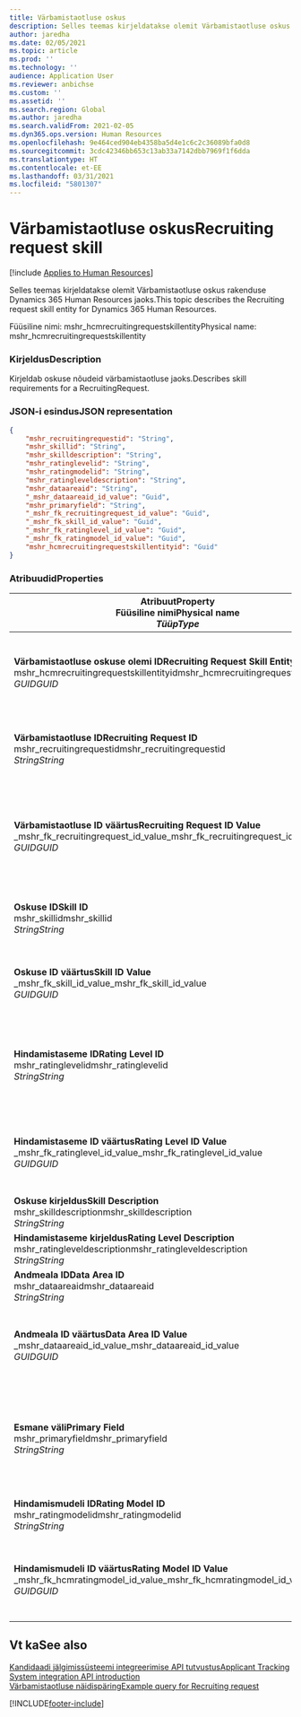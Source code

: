 ```yaml
---
title: Värbamistaotluse oskus
description: Selles teemas kirjeldatakse olemit Värbamistaotluse oskus rakenduse Dynamics 365 Human Resources jaoks.
author: jaredha
ms.date: 02/05/2021
ms.topic: article
ms.prod: ''
ms.technology: ''
audience: Application User
ms.reviewer: anbichse
ms.custom: ''
ms.assetid: ''
ms.search.region: Global
ms.author: jaredha
ms.search.validFrom: 2021-02-05
ms.dyn365.ops.version: Human Resources
ms.openlocfilehash: 9e464ced904eb4358ba5d4e1c6c2c36089bfa0d8
ms.sourcegitcommit: 3cdc42346bb653c13ab33a7142dbb7969f1f6dda
ms.translationtype: HT
ms.contentlocale: et-EE
ms.lasthandoff: 03/31/2021
ms.locfileid: "5801307"
---
```

# <a name="recruiting-request-skill"></a><span data-ttu-id="2bb2a-103">Värbamistaotluse oskus</span><span class="sxs-lookup"><span data-stu-id="2bb2a-103">Recruiting request skill</span></span>

[!include [Applies to Human Resources](../includes/applies-to-hr.md)]

<span data-ttu-id="2bb2a-104">Selles teemas kirjeldatakse olemit Värbamistaotluse oskus rakenduse Dynamics 365 Human Resources jaoks.</span><span class="sxs-lookup"><span data-stu-id="2bb2a-104">This topic describes the Recruiting request skill entity for Dynamics 365 Human Resources.</span></span>

<span data-ttu-id="2bb2a-105">Füüsiline nimi: mshr_hcmrecruitingrequestskillentity</span><span class="sxs-lookup"><span data-stu-id="2bb2a-105">Physical name: mshr_hcmrecruitingrequestskillentity</span></span>

### <a name="description"></a><span data-ttu-id="2bb2a-106">Kirjeldus</span><span class="sxs-lookup"><span data-stu-id="2bb2a-106">Description</span></span>

<span data-ttu-id="2bb2a-107">Kirjeldab oskuse nõudeid värbamistaotluse jaoks.</span><span class="sxs-lookup"><span data-stu-id="2bb2a-107">Describes skill requirements for a RecruitingRequest.</span></span>

### <a name="json-representation"></a><span data-ttu-id="2bb2a-108">JSON-i esindus</span><span class="sxs-lookup"><span data-stu-id="2bb2a-108">JSON representation</span></span>

```json
{
    "mshr_recruitingrequestid": "String",
    "mshr_skillid": "String",
    "mshr_skilldescription": "String",
    "mshr_ratinglevelid": "String",
    "mshr_ratingmodelid": "String",
    "mshr_ratingleveldescription": "String",
    "mshr_dataareaid": "String",
    "_mshr_dataareaid_id_value": "Guid",
    "mshr_primaryfield": "String",
    "_mshr_fk_recruitingrequest_id_value": "Guid",
    "_mshr_fk_skill_id_value": "Guid",
    "_mshr_fk_ratinglevel_id_value": "Guid",
    "_mshr_fk_ratingmodel_id_value": "Guid",
    "mshr_hcmrecruitingrequestskillentityid": "Guid"
}
```

### <a name="properties"></a><span data-ttu-id="2bb2a-109">Atribuudid</span><span class="sxs-lookup"><span data-stu-id="2bb2a-109">Properties</span></span>

| <span data-ttu-id="2bb2a-110">Atribuut</span><span class="sxs-lookup"><span data-stu-id="2bb2a-110">Property</span></span><br><span data-ttu-id="2bb2a-111">**Füüsiline nimi**</span><span class="sxs-lookup"><span data-stu-id="2bb2a-111">**Physical name**</span></span><br><span data-ttu-id="2bb2a-112">**_Tüüp_**</span><span class="sxs-lookup"><span data-stu-id="2bb2a-112">**_Type_**</span></span> | <span data-ttu-id="2bb2a-113">Kasuta</span><span class="sxs-lookup"><span data-stu-id="2bb2a-113">Use</span></span> | <span data-ttu-id="2bb2a-114">Kirjeldus</span><span class="sxs-lookup"><span data-stu-id="2bb2a-114">Description</span></span> |
| --- | --- | --- |
| <span data-ttu-id="2bb2a-115">**Värbamistaotluse oskuse olemi ID**</span><span class="sxs-lookup"><span data-stu-id="2bb2a-115">**Recruiting Request Skill Entity ID**</span></span><br><span data-ttu-id="2bb2a-116">mshr_hcmrecruitingrequestskillentityid</span><span class="sxs-lookup"><span data-stu-id="2bb2a-116">mshr_hcmrecruitingrequestskillentityid</span></span><br><span data-ttu-id="2bb2a-117">*GUID*</span><span class="sxs-lookup"><span data-stu-id="2bb2a-117">*GUID*</span></span> | <span data-ttu-id="2bb2a-118">Kirjutuskaitstud</span><span class="sxs-lookup"><span data-stu-id="2bb2a-118">Read-only</span></span><br><span data-ttu-id="2bb2a-119">Nõutav</span><span class="sxs-lookup"><span data-stu-id="2bb2a-119">Required</span></span> | <span data-ttu-id="2bb2a-120">Süsteemi loodud kordumatu identifikaator kirjele **Värbamistaotluse oskus**.</span><span class="sxs-lookup"><span data-stu-id="2bb2a-120">System-generated unique identifier for the **Recruiting Request Skill** record.</span></span> |
| <span data-ttu-id="2bb2a-121">**Värbamistaotluse ID**</span><span class="sxs-lookup"><span data-stu-id="2bb2a-121">**Recruiting Request ID**</span></span><br><span data-ttu-id="2bb2a-122">mshr_recruitingrequestid</span><span class="sxs-lookup"><span data-stu-id="2bb2a-122">mshr_recruitingrequestid</span></span><br><span data-ttu-id="2bb2a-123">*String*</span><span class="sxs-lookup"><span data-stu-id="2bb2a-123">*String*</span></span> | <span data-ttu-id="2bb2a-124">Ühekordseks kirjutamiseks</span><span class="sxs-lookup"><span data-stu-id="2bb2a-124">Write-once</span></span><br><span data-ttu-id="2bb2a-125">Nõutav</span><span class="sxs-lookup"><span data-stu-id="2bb2a-125">Required</span></span> | <span data-ttu-id="2bb2a-126">Seotud värbamistaotluse kasutaja loetav kordumatu identifikaator.</span><span class="sxs-lookup"><span data-stu-id="2bb2a-126">The user-readable unique identifier of the associated recruiting request.</span></span> |
| <span data-ttu-id="2bb2a-127">**Värbamistaotluse ID väärtus**</span><span class="sxs-lookup"><span data-stu-id="2bb2a-127">**Recruiting Request ID Value**</span></span><br><span data-ttu-id="2bb2a-128">_mshr_fk_recruitingrequest_id_value</span><span class="sxs-lookup"><span data-stu-id="2bb2a-128">_mshr_fk_recruitingrequest_id_value</span></span><br><span data-ttu-id="2bb2a-129">*GUID*</span><span class="sxs-lookup"><span data-stu-id="2bb2a-129">*GUID*</span></span> | <span data-ttu-id="2bb2a-130">Kirjutuskaitstud</span><span class="sxs-lookup"><span data-stu-id="2bb2a-130">Read-only</span></span><br><span data-ttu-id="2bb2a-131">Nõutav</span><span class="sxs-lookup"><span data-stu-id="2bb2a-131">Required</span></span><br> <span data-ttu-id="2bb2a-132">Võõrvõti: mshr_hcmrecruitingrequestentityid olemist mshr_hcmrecruitingrequestentity</span><span class="sxs-lookup"><span data-stu-id="2bb2a-132">Foreign key: mshr_hcmrecruitingrequestentityid of mshr_hcmrecruitingrequestentity entity</span></span> | <span data-ttu-id="2bb2a-133">Seotud värbamistaotluse süsteemi loodud kordumatu identifikaator.</span><span class="sxs-lookup"><span data-stu-id="2bb2a-133">System-generated unique identifier of the associated recruiting request.</span></span> |
| <span data-ttu-id="2bb2a-134">**Oskuse ID**</span><span class="sxs-lookup"><span data-stu-id="2bb2a-134">**Skill ID**</span></span><br><span data-ttu-id="2bb2a-135">mshr_skillid</span><span class="sxs-lookup"><span data-stu-id="2bb2a-135">mshr_skillid</span></span><br><span data-ttu-id="2bb2a-136">*String*</span><span class="sxs-lookup"><span data-stu-id="2bb2a-136">*String*</span></span><br> | <span data-ttu-id="2bb2a-137">Ühekordseks kirjutamiseks</span><span class="sxs-lookup"><span data-stu-id="2bb2a-137">Write-once</span></span><br><span data-ttu-id="2bb2a-138">Nõutav</span><span class="sxs-lookup"><span data-stu-id="2bb2a-138">Required</span></span> | <span data-ttu-id="2bb2a-139">Vajaliku oskuse kasutaja loetav kordumatu identifikaator.</span><span class="sxs-lookup"><span data-stu-id="2bb2a-139">The user-readable unique identifier of the required skill.</span></span> |
| <span data-ttu-id="2bb2a-140">**Oskuse ID väärtus**</span><span class="sxs-lookup"><span data-stu-id="2bb2a-140">**Skill ID Value**</span></span><br><span data-ttu-id="2bb2a-141">_mshr_fk_skill_id_value</span><span class="sxs-lookup"><span data-stu-id="2bb2a-141">_mshr_fk_skill_id_value</span></span><br><span data-ttu-id="2bb2a-142">*GUID*</span><span class="sxs-lookup"><span data-stu-id="2bb2a-142">*GUID*</span></span> | <span data-ttu-id="2bb2a-143">Kirjutuskaitstud</span><span class="sxs-lookup"><span data-stu-id="2bb2a-143">Read-only</span></span><br><span data-ttu-id="2bb2a-144">Nõutav</span><span class="sxs-lookup"><span data-stu-id="2bb2a-144">Required</span></span><br><span data-ttu-id="2bb2a-145">Võõrvõti: mshr_hcmskillentityid olemist mshr_hcmskillentity</span><span class="sxs-lookup"><span data-stu-id="2bb2a-145">Foreign key: mshr_hcmskillentityid of mshr_hcmskillentity entity</span></span> | <span data-ttu-id="2bb2a-146">Nõutava oskuse süsteemi loodud kordumatu identifikaator.</span><span class="sxs-lookup"><span data-stu-id="2bb2a-146">System-generated unique identifier of the required skill.</span></span> |
| <span data-ttu-id="2bb2a-147">**Hindamistaseme ID**</span><span class="sxs-lookup"><span data-stu-id="2bb2a-147">**Rating Level ID**</span></span><br><span data-ttu-id="2bb2a-148">mshr_ratinglevelid</span><span class="sxs-lookup"><span data-stu-id="2bb2a-148">mshr_ratinglevelid</span></span><br><span data-ttu-id="2bb2a-149">*String*</span><span class="sxs-lookup"><span data-stu-id="2bb2a-149">*String*</span></span> | <span data-ttu-id="2bb2a-150">Ühekordseks kirjutamiseks</span><span class="sxs-lookup"><span data-stu-id="2bb2a-150">Write-once</span></span><br><span data-ttu-id="2bb2a-151">Valikuline</span><span class="sxs-lookup"><span data-stu-id="2bb2a-151">Optional</span></span> | <span data-ttu-id="2bb2a-152">Töö jaoks valitud nõutav oskuste taseme väärtus, mis põhineb oskusele määratud hindamismudelil.</span><span class="sxs-lookup"><span data-stu-id="2bb2a-152">The required skill level value selected for the job, based on the rating model assigned to the skill.</span></span> |
| <span data-ttu-id="2bb2a-153">**Hindamistaseme ID väärtus**</span><span class="sxs-lookup"><span data-stu-id="2bb2a-153">**Rating Level ID Value**</span></span><br><span data-ttu-id="2bb2a-154">_mshr_fk_ratinglevel_id_value</span><span class="sxs-lookup"><span data-stu-id="2bb2a-154">_mshr_fk_ratinglevel_id_value</span></span><br><span data-ttu-id="2bb2a-155">*GUID*</span><span class="sxs-lookup"><span data-stu-id="2bb2a-155">*GUID*</span></span> | <span data-ttu-id="2bb2a-156">Kirjutuskaitstud</span><span class="sxs-lookup"><span data-stu-id="2bb2a-156">Read-only</span></span><br><span data-ttu-id="2bb2a-157">Valikuline</span><span class="sxs-lookup"><span data-stu-id="2bb2a-157">Optional</span></span><br><span data-ttu-id="2bb2a-158">Võõrvõti: mshr_hcmratinglevelentityid olemist mshr_hcmratinglevelentity</span><span class="sxs-lookup"><span data-stu-id="2bb2a-158">Foreign key: mshr_hcmratinglevelentityid of mshr_hcmratinglevelentity entity</span></span> | <span data-ttu-id="2bb2a-159">Taseme süsteemi loodud kordumatu identifikaator.</span><span class="sxs-lookup"><span data-stu-id="2bb2a-159">System-generated unique identifier for the level.</span></span> |
| <span data-ttu-id="2bb2a-160">**Oskuse kirjeldus**</span><span class="sxs-lookup"><span data-stu-id="2bb2a-160">**Skill Description**</span></span><br><span data-ttu-id="2bb2a-161">mshr_skilldescription</span><span class="sxs-lookup"><span data-stu-id="2bb2a-161">mshr_skilldescription</span></span><br><span data-ttu-id="2bb2a-162">*String*</span><span class="sxs-lookup"><span data-stu-id="2bb2a-162">*String*</span></span> | <span data-ttu-id="2bb2a-163">Kirjutuskaitstud</span><span class="sxs-lookup"><span data-stu-id="2bb2a-163">Read-only</span></span><br><span data-ttu-id="2bb2a-164">Nõutav</span><span class="sxs-lookup"><span data-stu-id="2bb2a-164">Required</span></span> | <span data-ttu-id="2bb2a-165">Oskuse kirjeldus.</span><span class="sxs-lookup"><span data-stu-id="2bb2a-165">The skill description.</span></span> |
| <span data-ttu-id="2bb2a-166">**Hindamistaseme kirjeldus**</span><span class="sxs-lookup"><span data-stu-id="2bb2a-166">**Rating Level Description**</span></span><br><span data-ttu-id="2bb2a-167">mshr_ratingleveldescription</span><span class="sxs-lookup"><span data-stu-id="2bb2a-167">mshr_ratingleveldescription</span></span><br><span data-ttu-id="2bb2a-168">*String*</span><span class="sxs-lookup"><span data-stu-id="2bb2a-168">*String*</span></span> | <span data-ttu-id="2bb2a-169">Kirjutuskaitstud</span><span class="sxs-lookup"><span data-stu-id="2bb2a-169">Read-only</span></span><br><span data-ttu-id="2bb2a-170">Valikuline</span><span class="sxs-lookup"><span data-stu-id="2bb2a-170">Optional</span></span> | <span data-ttu-id="2bb2a-171">Valitud oskuse taseme kirjeldus.</span><span class="sxs-lookup"><span data-stu-id="2bb2a-171">The description of the selected skill level.</span></span> |
| <span data-ttu-id="2bb2a-172">**Andmeala ID**</span><span class="sxs-lookup"><span data-stu-id="2bb2a-172">**Data Area ID**</span></span><br><span data-ttu-id="2bb2a-173">mshr_dataareaid</span><span class="sxs-lookup"><span data-stu-id="2bb2a-173">mshr_dataareaid</span></span><br><span data-ttu-id="2bb2a-174">*String*</span><span class="sxs-lookup"><span data-stu-id="2bb2a-174">*String*</span></span> | <span data-ttu-id="2bb2a-175">Loe/kirjuta</span><span class="sxs-lookup"><span data-stu-id="2bb2a-175">Read/write</span></span><br><span data-ttu-id="2bb2a-176">Valikuline</span><span class="sxs-lookup"><span data-stu-id="2bb2a-176">Optional</span></span> | <span data-ttu-id="2bb2a-177">Määratleb juriidilise isiku (ettevõtte).</span><span class="sxs-lookup"><span data-stu-id="2bb2a-177">Specifies the legal entity (company).</span></span> |
| <span data-ttu-id="2bb2a-178">**Andmeala ID väärtus**</span><span class="sxs-lookup"><span data-stu-id="2bb2a-178">**Data Area ID Value**</span></span><br><span data-ttu-id="2bb2a-179">_mshr_dataareaid_id_value</span><span class="sxs-lookup"><span data-stu-id="2bb2a-179">_mshr_dataareaid_id_value</span></span><br><span data-ttu-id="2bb2a-180">*GUID*</span><span class="sxs-lookup"><span data-stu-id="2bb2a-180">*GUID*</span></span> | <span data-ttu-id="2bb2a-181">Kirjutuskaitstud</span><span class="sxs-lookup"><span data-stu-id="2bb2a-181">Read-only</span></span><br><span data-ttu-id="2bb2a-182">Valikuline</span><span class="sxs-lookup"><span data-stu-id="2bb2a-182">Optional</span></span><br><span data-ttu-id="2bb2a-183">Võõrvõti: cdm_companyid olemist cdm_company</span><span class="sxs-lookup"><span data-stu-id="2bb2a-183">Foreign key: cdm_companyid of cdm_company entity</span></span> | <span data-ttu-id="2bb2a-184">Süsteemi loodud GUID-väärtus, mis identifitseerib juriidilise isiku (ettevõtte).</span><span class="sxs-lookup"><span data-stu-id="2bb2a-184">System-generated GUID value identifying the legal entity (company).</span></span> |
| <span data-ttu-id="2bb2a-185">**Esmane väli**</span><span class="sxs-lookup"><span data-stu-id="2bb2a-185">**Primary Field**</span></span><br><span data-ttu-id="2bb2a-186">mshr_primaryfield</span><span class="sxs-lookup"><span data-stu-id="2bb2a-186">mshr_primaryfield</span></span><br><span data-ttu-id="2bb2a-187">*String*</span><span class="sxs-lookup"><span data-stu-id="2bb2a-187">*String*</span></span> | <span data-ttu-id="2bb2a-188">Kirjutuskaitstud</span><span class="sxs-lookup"><span data-stu-id="2bb2a-188">Read-only</span></span><br><span data-ttu-id="2bb2a-189">Nõutav</span><span class="sxs-lookup"><span data-stu-id="2bb2a-189">Required</span></span> | <span data-ttu-id="2bb2a-190">Teise meetodina värbamistaotluse väärtuse ja oskuse ID ühendamine kirje kordumatuks tuvastamiseks.</span><span class="sxs-lookup"><span data-stu-id="2bb2a-190">Concatenation of Recruiting Request value and Skill ID as another method to uniquely identify the record.</span></span> |
| <span data-ttu-id="2bb2a-191">**Hindamismudeli ID**</span><span class="sxs-lookup"><span data-stu-id="2bb2a-191">**Rating Model ID**</span></span><br><span data-ttu-id="2bb2a-192">mshr_ratingmodelid</span><span class="sxs-lookup"><span data-stu-id="2bb2a-192">mshr_ratingmodelid</span></span><br><span data-ttu-id="2bb2a-193">*String*</span><span class="sxs-lookup"><span data-stu-id="2bb2a-193">*String*</span></span> | <span data-ttu-id="2bb2a-194">Loe-kirjuta</span><span class="sxs-lookup"><span data-stu-id="2bb2a-194">Read-write</span></span><br><span data-ttu-id="2bb2a-195">Nõutav</span><span class="sxs-lookup"><span data-stu-id="2bb2a-195">Required</span></span> | <span data-ttu-id="2bb2a-196">Oskuse hindamiseks kasutatav hindamismudel.</span><span class="sxs-lookup"><span data-stu-id="2bb2a-196">The rating model used to rate the skill.</span></span> |
| <span data-ttu-id="2bb2a-197">**Hindamismudeli ID väärtus**</span><span class="sxs-lookup"><span data-stu-id="2bb2a-197">**Rating Model ID Value**</span></span><br><span data-ttu-id="2bb2a-198">_mshr_fk_hcmratingmodel_id_value</span><span class="sxs-lookup"><span data-stu-id="2bb2a-198">_mshr_fk_hcmratingmodel_id_value</span></span><br><span data-ttu-id="2bb2a-199">*GUID*</span><span class="sxs-lookup"><span data-stu-id="2bb2a-199">*GUID*</span></span> | <span data-ttu-id="2bb2a-200">Kirjutuskaitstud</span><span class="sxs-lookup"><span data-stu-id="2bb2a-200">Read-only</span></span><br><span data-ttu-id="2bb2a-201">Nõutav</span><span class="sxs-lookup"><span data-stu-id="2bb2a-201">Required</span></span><br><span data-ttu-id="2bb2a-202">Võõrvõti: mshr_hcmratingmodelentityid olemist mshr_hcmratingmodelentity</span><span class="sxs-lookup"><span data-stu-id="2bb2a-202">Foreign key: mshr_hcmratingmodelentityid of mshr_hcmratingmodelentity entity</span></span> | <span data-ttu-id="2bb2a-203">Süsteemi loodud oskuse hindamiseks kasutatava hindamismudeli kordumatu identifikaator.</span><span class="sxs-lookup"><span data-stu-id="2bb2a-203">System-generated unique identifier of the rating model used to rate the skill.</span></span> |

## <a name="see-also"></a><span data-ttu-id="2bb2a-204">Vt ka</span><span class="sxs-lookup"><span data-stu-id="2bb2a-204">See also</span></span>

[<span data-ttu-id="2bb2a-205">Kandidaadi jälgimissüsteemi integreerimise API tutvustus</span><span class="sxs-lookup"><span data-stu-id="2bb2a-205">Applicant Tracking System integration API introduction</span></span>](hr-admin-integration-ats-api-introduction.md)<br>
[<span data-ttu-id="2bb2a-206">Värbamistaotluse näidispäring</span><span class="sxs-lookup"><span data-stu-id="2bb2a-206">Example query for Recruiting request</span></span>](hr-admin-integration-ats-api-recruiting-request-example-query.md)


[!INCLUDE[footer-include](../includes/footer-banner.md)]